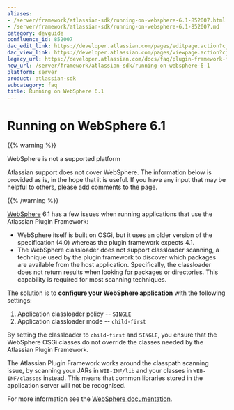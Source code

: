 ```yaml
---
aliases:
- /server/framework/atlassian-sdk/running-on-websphere-6.1-852007.html
- /server/framework/atlassian-sdk/running-on-websphere-6.1-852007.md
category: devguide
confluence_id: 852007
dac_edit_link: https://developer.atlassian.com/pages/editpage.action?cjm=wozere&pageId=852007
dac_view_link: https://developer.atlassian.com/pages/viewpage.action?cjm=wozere&pageId=852007
legacy_url: https://developer.atlassian.com/docs/faq/plugin-framework-faq/running-on-websphere-6-1
new_url: /server/framework/atlassian-sdk/running-on-websphere-6-1
platform: server
product: atlassian-sdk
subcategory: faq
title: Running on WebSphere 6.1
---
```

# Running on WebSphere 6.1

{{% warning %}}

WebSphere is not a supported platform

Atlassian support does not cover WebSphere. The information below is provided as is, in the hope that it is useful. If you have any input that may be helpful to others, please add comments to the page.

{{% /warning %}}

<a href="http://www-01.ibm.com/software/webservers/appserv/was/" class="external-link">WebSphere</a> 6.1 has a few issues when running applications that use the Atlassian Plugin Framework:

-   WebSphere itself is built on OSGi, but it uses an older version of the specification (4.0) whereas the plugin framework expects 4.1.
-   The WebSphere classloader does not support classloader scanning, a technique used by the plugin framework to discover which packages are available from the host application. Specifically, the classloader does not return results when looking for packages or directories. This capability is required for most scanning techniques.

The solution is to **configure your WebSphere application** with the following settings:

1.  Application classloader policy -- `SINGLE`
2.  Application classloader mode -- `child-first`

By setting the classloader to `child-first` and `SINGLE`, you ensure that the WebSphere OSGi classes do not override the classes needed by the Atlassian Plugin Framework.

The Atlassian Plugin Framework works around the classpath scanning issue, by scanning your JARs in `WEB-INF/lib` and your classes in `WEB-INF/classes` instead. This means that common libraries stored in the application server will not be recognised.

For more information see the <a href="http://publib.boulder.ibm.com/infocenter/iseries/v5r4/index.jsp?topic=/rzatz/51/program/clsadmcns.htm" class="external-link">WebSphere documentation</a>.













































































